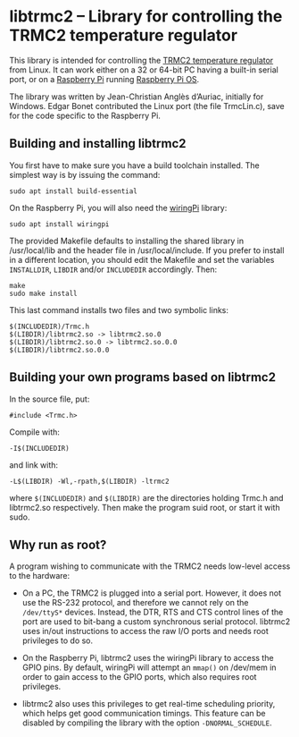 # libtrmc2 – Library for controlling the TRMC2 temperature regulator

This library is intended for controlling the [TRMC2 temperature
regulator][TRMC2] from Linux. It can work either on a 32 or 64-bit PC
having a built-in serial port, or on a [Raspberry Pi][] running
[Raspberry Pi OS][].

The library was written by Jean-Christian Anglès d’Auriac, initially for
Windows. Edgar Bonet contributed the Linux port (the file TrmcLin.c),
save for the code specific to the Raspberry Pi.

## Building and installing libtrmc2

You first have to make sure you have a build toolchain installed. The
simplest way is by issuing the command:

    sudo apt install build-essential

On the Raspberry Pi, you will also need the [wiringPi][] library:

    sudo apt install wiringpi

The provided Makefile defaults to installing the shared library in
/usr/local/lib and the header file in /usr/local/include. If you prefer
to install in a different location, you should edit the Makefile and set
the variables `INSTALLDIR`, `LIBDIR` and/or `INCLUDEDIR` accordingly.
Then:

    make
    sudo make install

This last command installs two files and two symbolic links:

    $(INCLUDEDIR)/Trmc.h
    $(LIBDIR)/libtrmc2.so -> libtrmc2.so.0
    $(LIBDIR)/libtrmc2.so.0 -> libtrmc2.so.0.0
    $(LIBDIR)/libtrmc2.so.0.0

## Building your own programs based on libtrmc2

In the source file, put:

    #include <Trmc.h>

Compile with:

    -I$(INCLUDEDIR)

and link with:

    -L$(LIBDIR) -Wl,-rpath,$(LIBDIR) -ltrmc2

where `$(INCLUDEDIR)` and `$(LIBDIR)` are the directories holding Trmc.h
and libtrmc2.so respectively. Then make the program suid root, or start
it with sudo.

## Why run as root?

A program wishing to communicate with the TRMC2 needs low-level access
to the hardware:

* On a PC, the TRMC2 is plugged into a serial port. However, it does not
  use the RS-232 protocol, and therefore we cannot rely on the
  `/dev/ttyS*` devices. Instead, the DTR, RTS and CTS control lines of
  the port are used to bit-bang a custom synchronous serial protocol.
  libtrmc2 uses in/out instructions to access the raw I/O ports and
  needs root privileges to do so.

* On the Raspberry Pi, libtrmc2 uses the wiringPi library to access the
  GPIO pins. By default, wiringPi will attempt an `mmap()` on /dev/mem
  in order to gain access to the GPIO ports, which also requires root
  privileges.

* libtrmc2 also uses this privileges to get real-time scheduling
  priority, which helps get good communication timings. This feature can
  be disabled by compiling the library with the option
  `-DNORMAL_SCHEDULE`.

[TRMC2]: http://www.neel.cnrs.fr/spip.php?article862
[Raspberry Pi]: https://www.raspberrypi.org/products/
[Raspberry Pi OS]: https://www.raspberrypi.org/downloads/raspberry-pi-os/
[wiringPi]: http://wiringpi.com/
